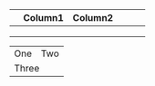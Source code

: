 
|   	| Column1 	| Column2 	|   	|   	|   	|
|---	|---------	|---------	|---	|---	|---	|
|   	|         	|         	|   	|   	|   	|
|   	|         	|         	|   	|   	|   	|
|   	|         	|         	|   	|   	|   	|

<table>
  <tr>
    <td>One</td>
    <td>Two</td>
  </tr>
  <tr>
    <td colspan="2">Three</td>
  </tr>
</table>
